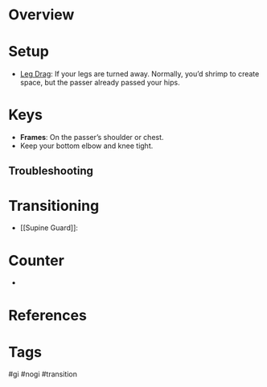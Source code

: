 # Overview
# Setup
- [Leg Drag](obsidian://open?vault=Obsidian-BJJ-Notes&file=Guard%20Passes%2FLeg%20Drag): If your legs are turned away. Normally, you’d shrimp to create space, but the passer already passed your hips.
# Keys
- **Frames**: On the passer’s shoulder or chest.
- Keep your bottom elbow and knee tight.
## Troubleshooting
# Transitioning
- [[Supine Guard]]:
# Counter
- 
# References
# Tags
#gi #nogi #transition 